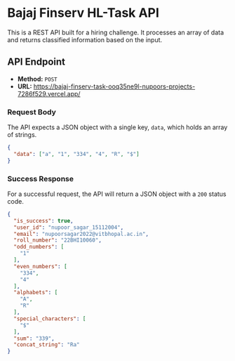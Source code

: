 # Bajaj Finserv HL-Task API

This is a REST API built for a hiring challenge. It processes an array of data and returns classified information based on the input.

## API Endpoint

- **Method:** `POST`
- **URL:** https://bajaj-finserv-task-ooq35ne9l-nupoors-projects-7286f529.vercel.app/ 

### Request Body

The API expects a JSON object with a single key, `data`, which holds an array of strings.

```json
{
  "data": ["a", "1", "334", "4", "R", "$"]
}
```

### Success Response

For a successful request, the API will return a JSON object with a `200` status code.

```json
{
  "is_success": true,
  "user_id": "nupoor_sagar_15112004",
  "email": "nupoorsagar2022@vitbhopal.ac.in",
  "roll_number": "22BHI10060",
  "odd_numbers": [
    "1"
  ],
  "even_numbers": [
    "334",
    "4"
  ],
  "alphabets": [
    "A",
    "R"
  ],
  "special_characters": [
    "$"
  ],
  "sum": "339",
  "concat_string": "Ra"
}
```
